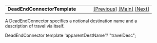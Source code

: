 ---
---
<table width="100%" data-border="0" data-cellspacing="0"
data-cellpadding="3" data-bgcolor="#C0C0C0">
<colgroup>
<col style="width: 50%" />
<col style="width: 50%" />
</colgroup>
<tbody>
<tr>
<td style="text-align: left;"><strong>DeadEndConnectorTemplate<br />
</strong></td>
<td style="text-align: right;"><a
href="convnodetemplate.html">[Previous]</a> <a
href="generalintroduction.html">[Main]</a> <a
href="defaulttopictemplate.html">[Next]</a></td>
</tr>
</tbody>
</table>

  
A DeadEndConnector specifies a notional destination name and a
description of travel via itself.  
  
DeadEndConnector template 'apparentDestName'? "travelDesc";   
  
